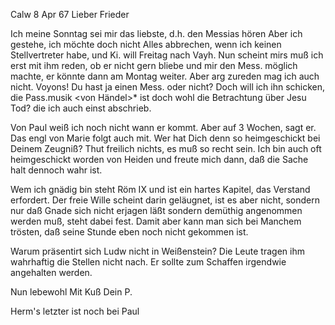  Calw 8 Apr 67
Lieber Frieder

Ich meine Sonntag sei mir das liebste, d.h. den Messias hören Aber ich gestehe, ich möchte doch nicht Alles abbrechen, wenn ich keinen Stellvertreter habe, und Ki. will Freitag nach Vayh. Nun scheint mirs muß ich erst mit ihm reden, ob er nicht gern bliebe und mir den Mess. möglich machte, er könnte dann am Montag weiter. Aber arg zureden mag ich auch nicht. Voyons! 
Du hast ja einen Mess. oder nicht? Doch will ich ihn schicken, die Pass.musik <von Händel>* ist doch wohl die Betrachtung über Jesu Tod? die ich auch einst abschrieb.

Von Paul weiß ich noch nicht wann er kommt. Aber auf 3 Wochen, sagt er. 
Das engl von Marie folgt auch mit. Wer hat Dich denn so heimgeschickt bei Deinem Zeugniß? Thut freilich nichts, es muß so recht sein. Ich bin auch oft heimgeschickt worden von Heiden und freute mich dann, daß die Sache halt dennoch wahr ist.

Wem ich gnädig bin steht Röm IX und ist ein hartes Kapitel, das Verstand erfordert. Der freie Wille scheint darin geläugnet, ist es aber nicht, sondern nur daß Gnade sich nicht erjagen läßt sondern demüthig angenommen werden muß, steht dabei fest. Damit aber kann man sich bei Manchem trösten, daß seine Stunde eben noch nicht gekommen ist.

Warum präsentirt sich Ludw nicht in Weißenstein? Die Leute tragen ihm wahrhaftig die Stellen nicht nach. Er sollte zum Schaffen irgendwie angehalten werden.

Nun lebewohl Mit Kuß
 Dein P.

Herm's letzter ist noch bei Paul
